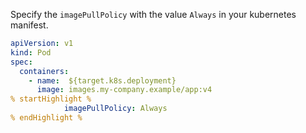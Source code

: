 Specify the <Code inline>imagePullPolicy</Code> with the value ```Always``` in your kubernetes manifest.

```yaml
apiVersion: v1
kind: Pod
spec:
  containers:
    - name:  ${target.k8s.deployment}
      image: images.my-company.example/app:v4
% startHighlight %
			imagePullPolicy: Always
% endHighlight %

```
